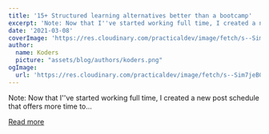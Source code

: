 ```yaml
---
title: '15+ Structured learning alternatives better than a bootcamp'
excerpt: 'Note: Now that I''ve started working full time, I created a new post schedule that offers more time to...'
date: '2021-03-08'
coverImage: 'https://res.cloudinary.com/practicaldev/image/fetch/s--Sim7jeBG--/c_imagga_scale,f_auto,fl_progressive,h_420,q_auto,w_1000/https://dev-to-uploads.s3.amazonaws.com/uploads/articles/en3bcb7wd5sgrbhf0t40.jpg'
author:
  name: Koders
  picture: "assets/blog/authors/koders.png"
ogImage:
  url: 'https://res.cloudinary.com/practicaldev/image/fetch/s--Sim7jeBG--/c_imagga_scale,f_auto,fl_progressive,h_420,q_auto,w_1000/https://dev-to-uploads.s3.amazonaws.com/uploads/articles/en3bcb7wd5sgrbhf0t40.jpg'
---
```


Note: Now that I''ve started working full time, I created a new post schedule that offers more time to...

[Read more](https://dev.to/jasterix/15-structured-learning-alternatives-better-than-a-bootcamp-2ghb)
